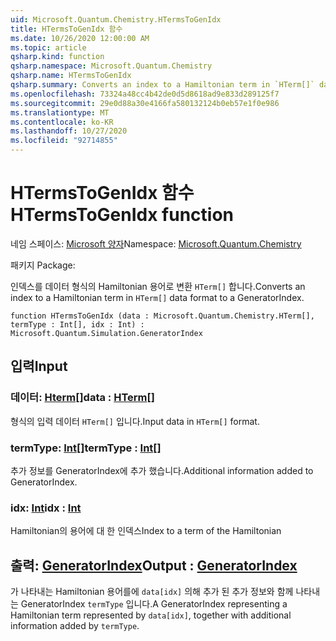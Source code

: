 ```yaml
---
uid: Microsoft.Quantum.Chemistry.HTermsToGenIdx
title: HTermsToGenIdx 함수
ms.date: 10/26/2020 12:00:00 AM
ms.topic: article
qsharp.kind: function
qsharp.namespace: Microsoft.Quantum.Chemistry
qsharp.name: HTermsToGenIdx
qsharp.summary: Converts an index to a Hamiltonian term in `HTerm[]` data format to a GeneratorIndex.
ms.openlocfilehash: 73324a48cc4b42de0d5d8618ad9e833d289125f7
ms.sourcegitcommit: 29e0d88a30e4166fa580132124b0eb57e1f0e986
ms.translationtype: MT
ms.contentlocale: ko-KR
ms.lasthandoff: 10/27/2020
ms.locfileid: "92714855"
---
```

# <a name="htermstogenidx-function"></a><span data-ttu-id="c34d7-102">HTermsToGenIdx 함수</span><span class="sxs-lookup"><span data-stu-id="c34d7-102">HTermsToGenIdx function</span></span>

<span data-ttu-id="c34d7-103">네임 스페이스: [Microsoft 양자](xref:Microsoft.Quantum.Chemistry)</span><span class="sxs-lookup"><span data-stu-id="c34d7-103">Namespace: [Microsoft.Quantum.Chemistry](xref:Microsoft.Quantum.Chemistry)</span></span>

<span data-ttu-id="c34d7-104">패키지 [](https://nuget.org/packages/)</span><span class="sxs-lookup"><span data-stu-id="c34d7-104">Package: [](https://nuget.org/packages/)</span></span>


<span data-ttu-id="c34d7-105">인덱스를 데이터 형식의 Hamiltonian 용어로 변환 `HTerm[]` 합니다.</span><span class="sxs-lookup"><span data-stu-id="c34d7-105">Converts an index to a Hamiltonian term in `HTerm[]` data format to a GeneratorIndex.</span></span>

```qsharp
function HTermsToGenIdx (data : Microsoft.Quantum.Chemistry.HTerm[], termType : Int[], idx : Int) : Microsoft.Quantum.Simulation.GeneratorIndex
```


## <a name="input"></a><span data-ttu-id="c34d7-106">입력</span><span class="sxs-lookup"><span data-stu-id="c34d7-106">Input</span></span>

### <a name="data--hterm"></a><span data-ttu-id="c34d7-107">데이터: [Hterm](xref:Microsoft.Quantum.Chemistry.HTerm)[]</span><span class="sxs-lookup"><span data-stu-id="c34d7-107">data : [HTerm](xref:Microsoft.Quantum.Chemistry.HTerm)[]</span></span>

<span data-ttu-id="c34d7-108">형식의 입력 데이터 `HTerm[]` 입니다.</span><span class="sxs-lookup"><span data-stu-id="c34d7-108">Input data in `HTerm[]` format.</span></span>


### <a name="termtype--int"></a><span data-ttu-id="c34d7-109">termType: [Int](xref:microsoft.quantum.lang-ref.int)[]</span><span class="sxs-lookup"><span data-stu-id="c34d7-109">termType : [Int](xref:microsoft.quantum.lang-ref.int)[]</span></span>

<span data-ttu-id="c34d7-110">추가 정보를 GeneratorIndex에 추가 했습니다.</span><span class="sxs-lookup"><span data-stu-id="c34d7-110">Additional information added to GeneratorIndex.</span></span>


### <a name="idx--int"></a><span data-ttu-id="c34d7-111">idx: [Int](xref:microsoft.quantum.lang-ref.int)</span><span class="sxs-lookup"><span data-stu-id="c34d7-111">idx : [Int](xref:microsoft.quantum.lang-ref.int)</span></span>

<span data-ttu-id="c34d7-112">Hamiltonian의 용어에 대 한 인덱스</span><span class="sxs-lookup"><span data-stu-id="c34d7-112">Index to a term of the Hamiltonian</span></span>



## <a name="output--generatorindex"></a><span data-ttu-id="c34d7-113">출력: [GeneratorIndex](xref:Microsoft.Quantum.Simulation.GeneratorIndex)</span><span class="sxs-lookup"><span data-stu-id="c34d7-113">Output : [GeneratorIndex](xref:Microsoft.Quantum.Simulation.GeneratorIndex)</span></span>

<span data-ttu-id="c34d7-114">가 나타내는 Hamiltonian 용어를에 `data[idx]` 의해 추가 된 추가 정보와 함께 나타내는 GeneratorIndex `termType` 입니다.</span><span class="sxs-lookup"><span data-stu-id="c34d7-114">A GeneratorIndex representing a Hamiltonian term represented by `data[idx]`, together with additional information added by `termType`.</span></span>